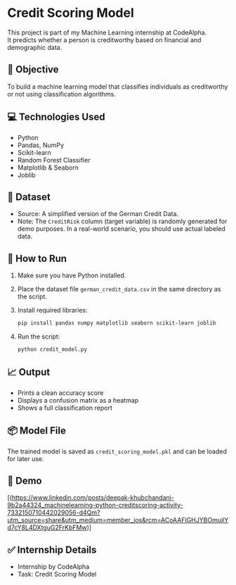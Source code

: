 
# Credit Scoring Model

This project is part of my Machine Learning internship at CodeAlpha.  
It predicts whether a person is creditworthy based on financial and demographic data.

## 📌 Objective
To build a machine learning model that classifies individuals as creditworthy or not using classification algorithms.

## 💻 Technologies Used
- Python
- Pandas, NumPy
- Scikit-learn
- Random Forest Classifier
- Matplotlib & Seaborn
- Joblib

## 📂 Dataset
- Source: A simplified version of the German Credit Data.
- Note: The `CreditRisk` column (target variable) is randomly generated for demo purposes.
  In a real-world scenario, you should use actual labeled data.

## 🚀 How to Run

1. Make sure you have Python installed.
2. Place the dataset file `german_credit_data.csv` in the same directory as the script.
3. Install required libraries:
    ```bash
    pip install pandas numpy matplotlib seaborn scikit-learn joblib
    ```

4. Run the script:
    ```bash
    python credit_model.py
    ```

## 📈 Output
- Prints a clean accuracy score
- Displays a confusion matrix as a heatmap
- Shows a full classification report

## 📦 Model File
The trained model is saved as `credit_scoring_model.pkl` and can be loaded for later use.

## 🎥 Demo
[(https://www.linkedin.com/posts/deepak-khubchandani-9b2a44324_machinelearning-python-creditscoring-activity-7332150710442029056-d4Qm?utm_source=share&utm_medium=member_ios&rcm=ACoAAFIGHJYBOmujlYd7cY8L4DXtguG2FrKbFMw)]

## ✅ Internship Details
- Internship by CodeAlpha
- Task: Credit Scoring Model
